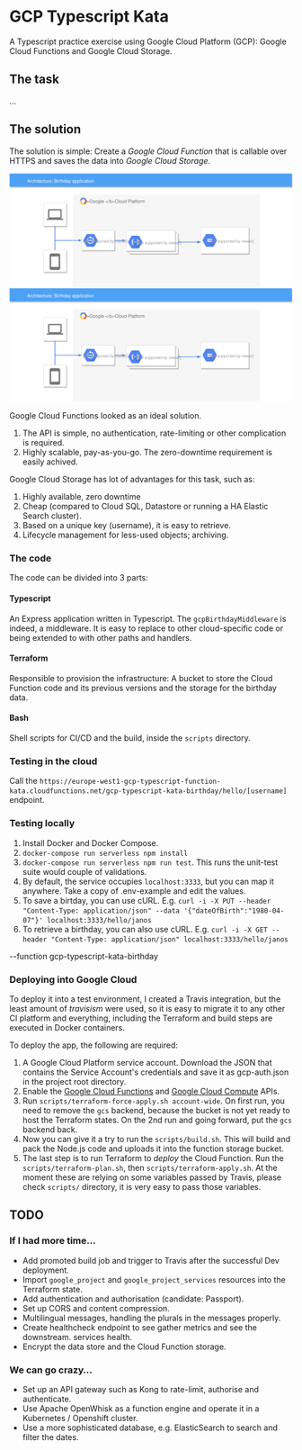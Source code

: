 # GCP Typescript Kata
A Typescript practice exercise using Google Cloud Platform (GCP): Google Cloud Functions and Google Cloud Storage.

## The task

…

## The solution

The solution is simple: Create a _Google Cloud Function_ that is callable
over HTTPS and saves the data into _Google Cloud Storage_. 

![System Diagram](./docs/asset/system_diagram.svg)
<img src="./docs/asset/system_diagram.svg">

Google Cloud Functions looked as an ideal solution.

1. The API is simple, no
authentication, rate-limiting or other complication is required.
1. Highly scalable, pay-as-you-go. The zero-downtime requirement is easily
achived. 

Google Cloud Storage has lot of advantages for this task, such as:

1. Highly available, zero downtime
1. Cheap (compared to Cloud SQL, Datastore or running a HA Elastic Search cluster).
1. Based on a unique key (username), it is easy to retrieve.
1. Lifecycle management for less-used objects; archiving.

### The code

The code can be divided into 3 parts:

#### Typescript

An Express application written in Typescript. The `gcpBirthdayMiddleware` is
indeed, a middleware. It is easy to replace to other cloud-specific code
or being extended to with other paths and handlers.

#### Terraform

Responsible to provision the infrastructure: A bucket to store the
Cloud Function code and its previous versions and the storage for the
birthday data.

#### Bash

Shell scripts for CI/CD and the build, inside the `scripts` directory. 

### Testing in the cloud

Call the `https://europe-west1-gcp-typescript-function-kata.cloudfunctions.net/gcp-typescript-kata-birthday/hello/[username]`
endpoint.

### Testing locally

1. Install Docker and Docker Compose.
1. `docker-compose run serverless npm install`
1. `docker-compose run serverless npm run test`. This runs the unit-test suite
would couple of validations.
1. By default, the service occupies `localhost:3333`, but you can map it
anywhere. Take a copy of .env-example and edit the values.
1. To save a birtday, you can use cURL. E.g. `curl -i -X PUT --header "Content-Type: application/json" --data '{"dateOfBirth":"1980-04-07"}' localhost:3333/hello/janos`
1. To retrieve a birthday, you can also use cURL. E.g. `curl -i -X GET --header "Content-Type: application/json" localhost:3333/hello/janos` 

--function gcp-typescript-kata-birthday

### Deploying into Google Cloud

To deploy it into a test environment, I created a Travis integration, but
the least amount of _travisism_ were used, so it is easy to migrate it to
any other CI platform and everything, including the Terraform and build
steps are executed in Docker containers.   

To deploy the app, the following are required:

1. A Google Cloud Platform service account. Download the JSON that contains the
Service Account's credentials and save it as gcp-auth.json in the project root
directory.
1. Enable the [Google Cloud Functions](https://console.developers.google.com/apis/api/cloudfunctions.googleapis.com/overview) and [Google Cloud Compute](https://console.developers.google.com/apis/api/compute.googleapis.com/overview) APIs.
1. Run `scripts/terraform-force-apply.sh account-wide`. On first run, you need
to remove the `gcs` backend, because the bucket is not yet ready to host the
Terraform states. On the 2nd run and going forward, put the `gcs` backend back.
1. Now you can give it a try to run the `scripts/build.sh`. This will build
and pack the Node.js code and uploads it into the function storage bucket.
1. The last step is to run Terraform to _deploy_ the Cloud Function. Run
the `scripts/terraform-plan.sh`, then `scripts/terraform-apply.sh`. At
the moment these are relying on some variables passed by Travis, please
check `scripts/` directory, it is very easy to pass those variables.

## TODO

### If I had more time…

- Add promoted build job and trigger to Travis after the successful Dev
deployment.
- Import `google_project` and `google_project_services` resources into the Terraform state.
- Add authentication and authorisation (candidate: Passport).
- Set up CORS and content compression.
- Multilingual messages, handling the plurals in the messages properly.
- Create healthcheck endpoint to see gather metrics and see the downstream.
services health.
- Encrypt the data store and the Cloud Function storage.

### We can go crazy…

- Set up an API gateway such as Kong to rate-limit, authorise and authenticate. 
- Use Apache OpenWhisk as a function engine and operate it in a Kubernetes /
Openshift cluster.
- Use a more sophisticated database, e.g. ElasticSearch to search and filter
the dates.  
